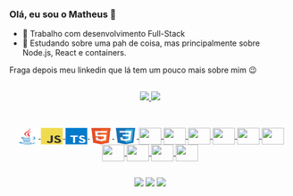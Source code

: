### Olá, eu sou o Matheus 👋


- 🔭 Trabalho com desenvolvimento Full-Stack
- 🌱 Estudando sobre uma pah de coisa, mas principalmente sobre Node.js, React e containers.
  
 Fraga depois meu linkedin que lá tem um pouco mais sobre mim 😉
##
<div align="center">
<a href="https://github.com/matheusMagalhaes">
<img height="180em" src="https://github-readme-stats.vercel.app/api?username=matheusMagalhaes&show_icons=true&theme=radical&include_all_commits">
<img height="180em" src="https://github-readme-stats.vercel.app/api/top-langs/?username=matheusMagalhaes&hide_progress=true&layout=compact&langs_count=7&theme=radical">
</div>
  
  ##
  
<div align="center" style="display: inline_block"><br>
 <img align="center" alt="Dev-Js" height="30" width="40" src="https://raw.githubusercontent.com/devicons/devicon/master/icons/java/java-original.svg">
    <img align="center" alt="Dev-Js" height="30" width="40" src="https://raw.githubusercontent.com/devicons/devicon/master/icons/javascript/javascript-original.svg">
    <img align="center" alt="Dev-Js" height="30" width="40" src="https://raw.githubusercontent.com/devicons/devicon/master/icons/typescript/typescript-original.svg"> 
 <img align="center" alt="Dev-Js" height="30" width="40" src="https://raw.githubusercontent.com/devicons/devicon/master/icons/html5/html5-original.svg"> 
    <img align="center" alt="Dev-Js" height="30" width="40" src="https://raw.githubusercontent.com/devicons/devicon/master/icons/css3/css3-original.svg"> 
<img align="center" height="30" width="40" src="https://cdn.jsdelivr.net/gh/devicons/devicon/icons/angularjs/angularjs-original.svg" />
 <img  align="center" height="30" width="40"  src="https://cdn.jsdelivr.net/gh/devicons/devicon/icons/spring/spring-original.svg" />
  <img  align="center" height="30" width="40" src="https://cdn.jsdelivr.net/gh/devicons/devicon/icons/flutter/flutter-original.svg" />
 <img  align="center" height="30" width="40" src="https://cdn.jsdelivr.net/gh/devicons/devicon/icons/microsoftsqlserver/microsoftsqlserver-plain-wordmark.svg" />
  <img align="center" height="30" width="40" src="https://cdn.jsdelivr.net/gh/devicons/devicon/icons/bootstrap/bootstrap-original.svg" />
   <img align="center" height="30" width="40" src="https://cdn.jsdelivr.net/gh/devicons/devicon/icons/cplusplus/cplusplus-original.svg" />
  <img align="center" height="30" width="40" src="https://cdn.jsdelivr.net/gh/devicons/devicon/icons/azure/azure-original.svg" />
  <img align="center" height="30" width="40" src="https://cdn.jsdelivr.net/gh/devicons/devicon/icons/docker/docker-plain-wordmark.svg" />
  <img align="center" height="30" width="40" src="https://cdn.jsdelivr.net/gh/devicons/devicon/icons/nodejs/nodejs-original.svg" />
  <img align="center" height="30" width="40" src="https://cdn.jsdelivr.net/gh/devicons/devicon/icons/mysql/mysql-original.svg" />
          
          
          
</div>
  
  
  
  ##
  
<div align="center">
  <a href = "https://wa.me/5531984178140"><img loading="lazy" src="https://img.shields.io/badge/WhatsApp-25D366.svg?style=for-the-badge&logo=WhatsApp&logoColor=white" target="_blank"></a>
  <a href = "mailto:matheusmagalhaes642@gmail.com"><img loading="lazy" src="https://img.shields.io/badge/Gmail-D14836?style=for-the-badge&logo=gmail&logoColor=white" target="_blank"></a>
  <a  href="https://www.linkedin.com/in/matheus-keller-/" target="_blank">
  <img src="https://img.shields.io/badge/LinkedIn-0077B5?style=for-the-badge&logo=linkedin&logoColor=white"></a>
</div>
  
 
